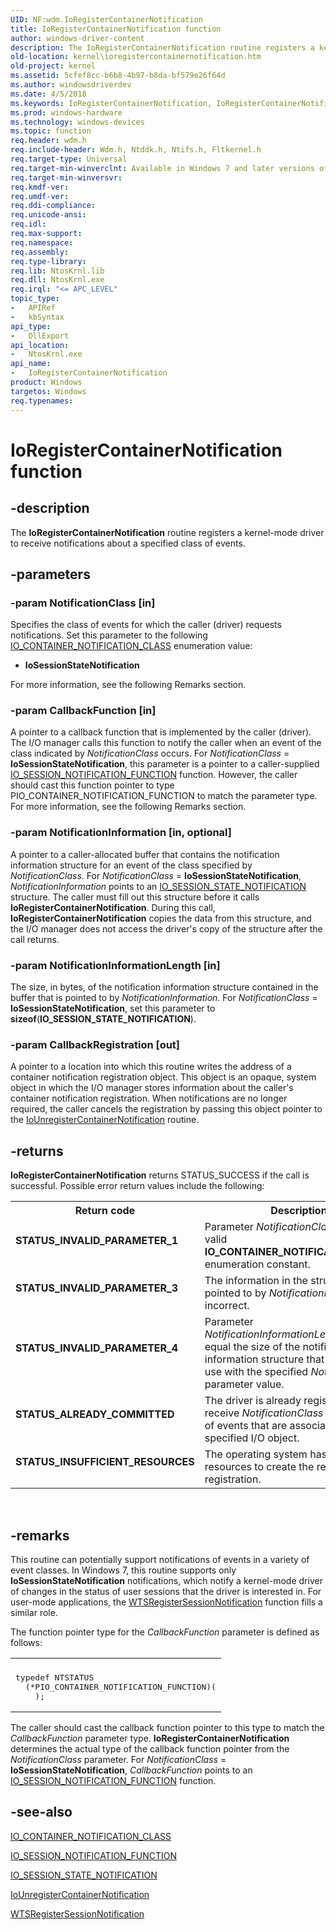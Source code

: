 ```yaml
---
UID: NF:wdm.IoRegisterContainerNotification
title: IoRegisterContainerNotification function
author: windows-driver-content
description: The IoRegisterContainerNotification routine registers a kernel-mode driver to receive notifications about a specified class of events.
old-location: kernel\ioregistercontainernotification.htm
old-project: kernel
ms.assetid: 5cfef8cc-b6b8-4b97-b8da-bf579e26f64d
ms.author: windowsdriverdev
ms.date: 4/5/2018
ms.keywords: IoRegisterContainerNotification, IoRegisterContainerNotification routine [Kernel-Mode Driver Architecture], k104_f99c2826-04ed-4aa6-9f19-6f97953eda31.xml, kernel.ioregistercontainernotification, wdm/IoRegisterContainerNotification
ms.prod: windows-hardware
ms.technology: windows-devices
ms.topic: function
req.header: wdm.h
req.include-header: Wdm.h, Ntddk.h, Ntifs.h, Fltkernel.h
req.target-type: Universal
req.target-min-winverclnt: Available in Windows 7 and later versions of the Windows operating system.
req.target-min-winversvr: 
req.kmdf-ver: 
req.umdf-ver: 
req.ddi-compliance: 
req.unicode-ansi: 
req.idl: 
req.max-support: 
req.namespace: 
req.assembly: 
req.type-library: 
req.lib: NtosKrnl.lib
req.dll: NtosKrnl.exe
req.irql: "<= APC_LEVEL"
topic_type:
-	APIRef
-	kbSyntax
api_type:
-	DllExport
api_location:
-	NtosKrnl.exe
api_name:
-	IoRegisterContainerNotification
product: Windows
targetos: Windows
req.typenames: 
---
```


# IoRegisterContainerNotification function


## -description


The <b>IoRegisterContainerNotification</b> routine registers a kernel-mode driver to receive notifications about a specified class of events. 


## -parameters




### -param NotificationClass [in]

Specifies the class of events for which the caller (driver) requests notifications. Set this parameter to the following <a href="https://msdn.microsoft.com/library/windows/hardware/ff550554">IO_CONTAINER_NOTIFICATION_CLASS</a> enumeration value:

<ul>
<li>
<b>IoSessionStateNotification</b>

</li>
</ul>
For more information, see the following Remarks section. 


### -param CallbackFunction [in]

A pointer to a callback function that is implemented by the caller (driver). The I/O manager calls this function to notify the caller when an event of the class indicated by <i>NotificationClass</i> occurs. For <i>NotificationClass</i> = <b>IoSessionStateNotification</b>, this parameter is a pointer to a caller-supplied <a href="https://msdn.microsoft.com/library/windows/hardware/ff550626">IO_SESSION_NOTIFICATION_FUNCTION</a> function. However, the caller should cast this function pointer to type PIO_CONTAINER_NOTIFICATION_FUNCTION to match the parameter type. For more information, see the following Remarks section.


### -param NotificationInformation [in, optional]

A pointer to a caller-allocated buffer that contains the notification information structure for an event of the class specified by <i>NotificationClass</i>. For <i>NotificationClass</i> = <b>IoSessionStateNotification</b>, <i>NotificationInformation</i> points to an <a href="https://msdn.microsoft.com/library/windows/hardware/ff550643">IO_SESSION_STATE_NOTIFICATION</a> structure. The caller must fill out this structure before it calls <b>IoRegisterContainerNotification</b>. During this call, <b>IoRegisterContainerNotification</b> copies the data from this structure, and the I/O manager does not access the driver's copy of the structure after the call returns.


### -param NotificationInformationLength [in]

The size, in bytes, of the notification information structure contained in the buffer that is pointed to by <i>NotificationInformation</i>. For <i>NotificationClass</i> = <b>IoSessionStateNotification</b>, set this parameter to <b>sizeof</b>(<b>IO_SESSION_STATE_NOTIFICATION</b>).


### -param CallbackRegistration [out]

A pointer to a location into which this routine writes the address of a container notification registration object. This object is an opaque, system object in which the I/O manager stores information about the caller's container notification registration. When notifications are no longer required, the caller cancels the registration by passing this object pointer to the <a href="https://msdn.microsoft.com/library/windows/hardware/ff550396">IoUnregisterContainerNotification</a> routine.


## -returns



<b>IoRegisterContainerNotification</b> returns STATUS_SUCCESS if the call is successful. Possible error return values include the following:

<table>
<tr>
<th>Return code</th>
<th>Description</th>
</tr>
<tr>
<td width="40%">
<dl>
<dt><b>STATUS_INVALID_PARAMETER_1</b></dt>
</dl>
</td>
<td width="60%">
Parameter <i>NotificationClass</i> is not a valid <b>IO_CONTAINER_NOTIFICATION_CLASS</b> enumeration constant. 

</td>
</tr>
<tr>
<td width="40%">
<dl>
<dt><b>STATUS_INVALID_PARAMETER_3</b></dt>
</dl>
</td>
<td width="60%">
The information in the structure that is pointed to by <i>NotificationInformation</i> is incorrect.

</td>
</tr>
<tr>
<td width="40%">
<dl>
<dt><b>STATUS_INVALID_PARAMETER_4</b></dt>
</dl>
</td>
<td width="60%">
Parameter <i>NotificationInformationLength</i> does not equal the size of the notification information structure that is required for use with the specified <i>NotificationClass</i> parameter value.

</td>
</tr>
<tr>
<td width="40%">
<dl>
<dt><b>STATUS_ALREADY_COMMITTED</b></dt>
</dl>
</td>
<td width="60%">
The driver is already registered to receive <i>NotificationClass</i> notifications of events that are associated with the specified I/O object. 

</td>
</tr>
<tr>
<td width="40%">
<dl>
<dt><b>STATUS_INSUFFICIENT_RESOURCES</b></dt>
</dl>
</td>
<td width="60%">
The operating system has insufficient resources to create the requested registration.

</td>
</tr>
</table>
 




## -remarks



This routine can potentially support notifications of events in a variety of event classes. In Windows 7, this routine supports only <b>IoSessionStateNotification</b> notifications, which notify a kernel-mode driver of changes in the status of user sessions that the driver is interested in. For user-mode applications, the <a href="http://go.microsoft.com/fwlink/p/?linkid=155043">WTSRegisterSessionNotification</a> function fills a similar role.

The function pointer type for the <i>CallbackFunction</i> parameter is defined as follows:

<div class="code"><span codelanguage=""><table>
<tr>
<th></th>
</tr>
<tr>
<td>
<pre>typedef NTSTATUS
  (*PIO_CONTAINER_NOTIFICATION_FUNCTION)(
    );</pre>
</td>
</tr>
</table></span></div>
The caller should cast the callback function pointer to this type to match the <i>CallbackFunction</i> parameter type. <b>IoRegisterContainerNotification</b> determines the actual type of the callback function pointer from the <i>NotificationClass</i> parameter. For <i>NotificationClass</i> = <b>IoSessionStateNotification</b>, <i>CallbackFunction</i> points to an <a href="https://msdn.microsoft.com/library/windows/hardware/ff550626">IO_SESSION_NOTIFICATION_FUNCTION</a> function.




## -see-also




<a href="https://msdn.microsoft.com/library/windows/hardware/ff550554">IO_CONTAINER_NOTIFICATION_CLASS</a>



<a href="https://msdn.microsoft.com/library/windows/hardware/ff550626">IO_SESSION_NOTIFICATION_FUNCTION</a>



<a href="https://msdn.microsoft.com/library/windows/hardware/ff550643">IO_SESSION_STATE_NOTIFICATION</a>



<a href="https://msdn.microsoft.com/library/windows/hardware/ff550396">IoUnregisterContainerNotification</a>



<a href="http://go.microsoft.com/fwlink/p/?linkid=155043">WTSRegisterSessionNotification</a>
 

 

